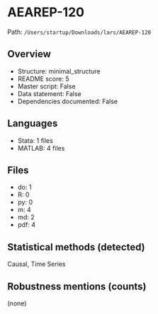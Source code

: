 # AEAREP-120

Path: `/Users/startup/Downloads/lars/AEAREP-120`

## Overview
- Structure: minimal_structure
- README score: 5
- Master script: False
- Data statement: False
- Dependencies documented: False

## Languages
- Stata: 1 files
- MATLAB: 4 files

## Files
- do: 1
- R: 0
- py: 0
- m: 4
- md: 2
- pdf: 4

## Statistical methods (detected)
Causal, Time Series

## Robustness mentions (counts)
(none)